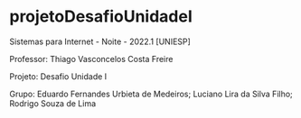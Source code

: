 # projetoDesafioUnidadeI
Sistemas para Internet - Noite - 2022.1 [UNIESP]

Professor: Thiago Vasconcelos Costa Freire

Projeto: Desafio Unidade I

Grupo: Eduardo Fernandes Urbieta de Medeiros; Luciano Lira da Silva Filho; Rodrigo Souza de Lima
